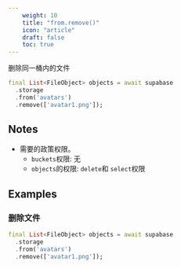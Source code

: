```yaml
---
    weight: 10
    title: "from.remove()"
    icon: "article"
    draft: false
    toc: true
---
```


删除同一桶内的文件


```dart
final List<FileObject> objects = await supabase
  .storage
  .from('avatars')
  .remove(['avatar1.png']);
```






## Notes

- 需要的政策权限。
  - `buckets`权限: 无 
  - `objects`的权限: `delete`和  `select`权限










## Examples

### 删除文件



```dart
final List<FileObject> objects = await supabase
  .storage
  .from('avatars')
  .remove(['avatar1.png']);
```